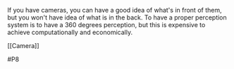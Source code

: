If you have cameras, you can have a good idea of what's in front of them, but you won't have idea of what is in the back. To have a proper perception system is to have a 360 degrees perception, but this is expensive to achieve computationally and economically.

[[Camera]]

#P8 